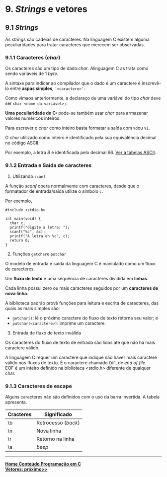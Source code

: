 # 9. *Strings* e vetores

## 9.1 *Strings*
As *strings* são cadeias de caracteres. Na linguagem C existem alguma peculiaridades para tratar caracteres que merecem ser observadas.

### 9.1.1 Caracteres (*char*)
Os caracteres são um tipo de dado:*char*. Alinguagem C as trata como sendo variáveis de 1 *byte*.  

A sintaxe para indicar ao compilador que o dado é um caractere é inscrevê-lo entre **aspas simples**, `'<caractere>'`.  

Como vimaos anteriormente, a declaraço de uma variável do tipo *char* deve ser `char <nome da variável>;`.   

**Uma peculiaridade do C:** pode-se também usar *char* para armazenar valores numéricos inteiros.  

Para escrever o *char* como inteiro basta formatar a saída com `%d`ou `%i`.  

O *char* utilizado como inteiro é identificado pela sua equivalência decimal no código ASCII.

Por exemplo, a letra *B* é identificada pelo decimal 66. [Ver a tabelas ASCII](https://github.com/claytonjasilva/claytonjasilva.github.io/blob/main/sisdig_aulas/circuitosDecodificadores.md).


### 9.1.2 Entrada e Saída de caracteres
1. Utilizando `scanf`

  A função *scanf* opera normalmente com caracteres, desde que o formatador de entrada/saída utilize o símbolo `c`.  

  Por exemplo,  
```
#include <stdio.h>

int main(void) {
  char c;
  printf("digite a letra: ");
  scanf("%c", &c);
  printf("A letra eh %c", c);
  return 0;
}
```

2. Funções `getchar`e `putchar`

  O modelo de entrada e saída da linguagem C é maniulado como um fluxo de caracteres.  

  Um **fluxo de texto** é uma sequência de caracteres dividida em **linhas**.  

  Cada linha possui zero ou mais caracteres seguidos por um **caracteres de nova linha**.  

  A biblioteca padrão provê funções para leitura e escrita de caracteres, das quais as mais simples são:  
  - `getchar()`: lê o próximo caractere do fluxo de texto retorna seu valor; e  
  - `putchar(<caractere>)`: imprime um caractere.

3. Entrada de fluxo de texto inválida

  Os caracteres do fluxo de texto de entrada são lidos até que não há mais caractere válido.  

  A linguagem C requer um caractere que indique não haver mais caractere válido nos fluxos de texto. É o caractere chamado `EOF`, de *end of file*.  
EOF é um inteiro definido na biblioteca <stdio.h> diferente de qualquer char.  

### 9.1.3 Caracteres de escape
Alguns caracteres não são definidos com o uso da barra invertida. A tabela apresenta.

| Cracteres | Significado |
| - | - |
| \b | Retrocesso (*back*) |
| \n | Nova linha |
| \r | Retorno na linha |
| \a | *beep* |

___
**[Home Conteúdo Programação em C](https://github.com/claytonjasilva/claytonjasilva.github.io/blob/main/progC_aulas.md)**   
**[Vetores: próximo>>](progC_stringsvetores1.md)**   


